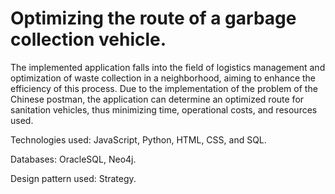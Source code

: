 # Optimizing the route of a garbage collection vehicle.
The implemented application falls into the field of logistics management and optimization of waste collection in a neighborhood, aiming to enhance the efficiency of this process. Due to the implementation of the problem of the Chinese postman, the application can determine an optimized route for sanitation vehicles, thus minimizing time, operational costs, and resources used.

Technologies used: JavaScript, Python, HTML, CSS, and SQL.

Databases: OracleSQL, Neo4j.

Design pattern used: Strategy.


